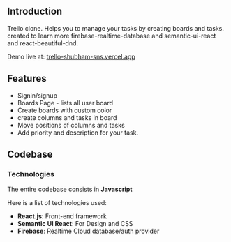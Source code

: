 ## Introduction
Trello clone. Helps you to manage your tasks by creating boards and tasks. created to learn more firebase-realtime-database and semantic-ui-react and react-beautiful-dnd.

Demo live at: [trello-shubham-sns.vercel.app](https://trello-shubham-sns.vercel.app/)

## Features

- Signin/signup
- Boards Page - lists all user board
- Create boards with custom color
- create columns and tasks in board
- Move positions of columns and tasks 
- Add priority and description for your task.

## Codebase

### Technologies

The entire codebase consists in **Javascript**

Here is a list of technologies used:

- **React.js**: Front-end framework
- **Semantic UI React**: For Design and CSS
- **Firebase**: Realtime Cloud database/auth provider
